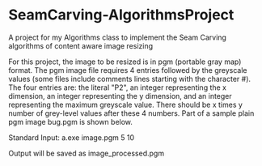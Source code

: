 SeamCarving-AlgorithmsProject
=============================

A project for my Algorithms class to implement the Seam Carving algorithms of content aware image resizing

For this project, the image to be resized is in pgm (portable gray map) format. The pgm image file requires 4 entries followed by the greyscale values (some files include comments lines starting with the character #). The four entries are: the literal "P2", an integer representing the x dimension, an integer representing the y dimension, and an integer representing the maximum greyscale value. There should be x times y number of grey-level values after these 4 numbers. Part of a sample plain pgm image bug.pgm is shown below.

Standard Input: a.exe image.pgm 5 10

Output will be saved as image_processed.pgm
